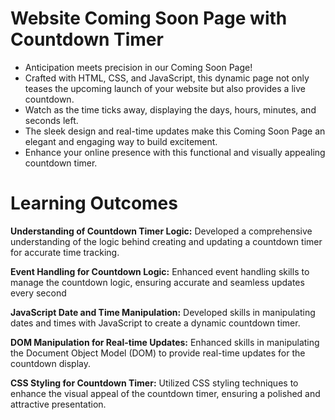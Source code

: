 #  Website Coming Soon Page with Countdown Timer
* Anticipation meets precision in our Coming Soon Page!
* Crafted with HTML, CSS, and JavaScript, this dynamic page not only teases the upcoming launch of your website but also provides a live countdown.
* Watch as the time ticks away, displaying the days, hours, minutes, and seconds left.
* The sleek design and real-time updates make this Coming Soon Page an elegant and engaging way to build excitement.
* Enhance your online presence with this functional and visually appealing countdown timer.

# Learning Outcomes

**Understanding of Countdown Timer Logic:**
Developed a comprehensive understanding of the logic behind creating and updating a countdown timer for accurate time tracking.

**Event Handling for Countdown Logic:**
Enhanced event handling skills to manage the countdown logic, ensuring accurate and seamless updates every second

**JavaScript Date and Time Manipulation:**
Developed skills in manipulating dates and times with JavaScript to create a dynamic countdown timer.

**DOM Manipulation for Real-time Updates:**
Enhanced skills in manipulating the Document Object Model (DOM) to provide real-time updates for the countdown display.

**CSS Styling for Countdown Timer:**
Utilized CSS styling techniques to enhance the visual appeal of the countdown timer, ensuring a polished and attractive presentation.
